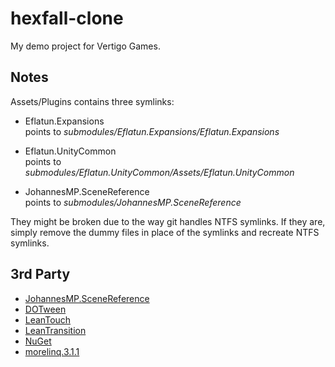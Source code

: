 # hexfall-clone
My demo project for Vertigo Games.

## Notes

Assets/Plugins contains three symlinks:

* Eflatun.Expansions    
points to *submodules/Eflatun.Expansions/Eflatun.Expansions*

* Eflatun.UnityCommon   
points to *submodules/Eflatun.UnityCommon/Assets/Eflatun.UnityCommon*

* JohannesMP.SceneReference   
points to *submodules/JohannesMP.SceneReference*

They might be broken due to the way git handles NTFS symlinks. If they are, simply remove the dummy files in place of the symlinks and recreate NTFS symlinks.

## 3rd Party

* [JohannesMP.SceneReference](https://gist.github.com/JohannesMP/ec7d3f0bcf167dab3d0d3bb480e0e07b)
* [DOTween](http://dotween.demigiant.com/)
* [LeanTouch](https://assetstore.unity.com/packages/tools/input-management/lean-touch-30111)
* [LeanTransition](https://assetstore.unity.com/packages/tools/animation/lean-transition-144107)
* [NuGet](https://assetstore.unity.com/packages/tools/utilities/nuget-for-unity-104640)
* [morelinq.3.1.1](https://www.nuget.org/packages/MoreLinq)

